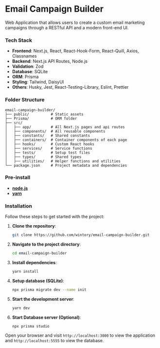 # Email Campaign Builder

Web Application that allows users to create a custom email marketing campaigns through a RESTful API and a modern front-end UI.

### Tech Stack

- **Frontend**: Next.js, React, React-Hook-Form, React-Quill, Axios, Classnames
- **Backend**: Next.js API Routes, Node.js
- **Validation**: Zod
- **Database**: SQLite
- **ORM**: Prisma
- **Styling**: Tailwind, DaisyUI
- **Others**: Husky, Jest, React-Testing-Library, Eslint, Prettier

### Folder Structure

```
email-campaign-builder/
├── public/          # Static assets
├── Prisma/          # ORM folder
├── src/
│   ├── app/         # All Next.js pages and api routes
│   ├── components/  # All reusable components
│   ├── constants/   # Shared constants
│   ├── containers/  # Container components of each page
│   ├── hooks/       # Custom React hooks
│   ├── services/    # Service functions
│   ├── tests/       # Setup test files
│   ├── types/       # Shared types
│   ├── utilities/   # Helper functions and utilities
└── package.json     # Project metadata and dependencies
```

### Pre-install

- **[node.js](https://nodejs.org/en/download)**
- **[yarn](https://classic.yarnpkg.com/lang/en/docs/install)**

### Installation

Follow these steps to get started with the project:

1. **Clone the repository**:

   ```bash
   git clone https://github.com/wintory/email-campaign-builder.git
   ```

2. **Navigate to the project directory**:

   ```bash
   cd email-campaign-builder
   ```

3. **Install dependencies**:

   ```bash
   yarn install
   ```

4. **Setup database (SQLite)**:

   ```bash
   npx prisma migrate dev --name init
   ```

5. **Start the development server**:

   ```bash
   yarn dev
   ```

6. **Start Database server (Optional)**:

   ```bash
   npx prisma studio
   ```

Open your browser and visit `http://localhost:3000` to view the application and `http://localhost:5555` to view the database.
